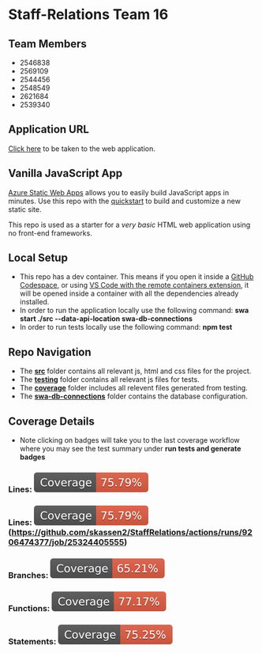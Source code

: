 # Staff-Relations Team 16

## Team Members
- 2546838
- 2569109 
- 2544456
- 2548549
- 2621684
- 2539340

## Application URL
[Click here](https://jolly-ocean-04e2df210.5.azurestaticapps.net/) to be taken to the web application.

## Vanilla JavaScript App
[Azure Static Web Apps](https://docs.microsoft.com/azure/static-web-apps/overview) allows you to easily build JavaScript apps in minutes. Use this repo with the [quickstart](https://docs.microsoft.com/azure/static-web-apps/getting-started?tabs=vanilla-javascript) to build and customize a new static site.

This repo is used as a starter for a _very basic_ HTML web application using no front-end frameworks.

## Local Setup
- This repo has a dev container. This means if you open it inside a [GitHub Codespace](https://github.com/features/codespaces), or using [VS Code with the remote containers extension](https://code.visualstudio.com/docs/remote/containers), it will be opened inside a container with all the dependencies already installed.
- In order to run the application locally use the following command: **swa start ./src --data-api-location swa-db-connections**
- In order to run tests locally use the following command: **npm test**

## Repo Navigation
- The [**src**](src) folder contains all relevant js, html and css files for the project.
- The [**testing**](testing) folder contains all relevant js files for tests.
- The [**coverage**](coverage) folder includes all relevent files generated from testing.
- The [**swa-db-connections**](swa-db-connections) folder contains the database configuration.

## Coverage Details
- Note clicking on badges will take you to the last coverage workflow where you may see the test summary under **run tests and generate badges**
### **Lines:** <a href="https://github.com/skassen2/StaffRelations/actions/runs/9206474377/job/25324405555"><img src="./coverage/badge-lines.svg"></a>
### **Lines:** ![Lines](./coverage/badge-lines.svg)(https://github.com/skassen2/StaffRelations/actions/runs/9206474377/job/25324405555)
### **Branches:** ![Branches](./coverage/badge-branches.svg) 
### **Functions:** ![Functions](./coverage/badge-functions.svg) 
### **Statements:** ![Statements](./coverage/badge-statements.svg)  
